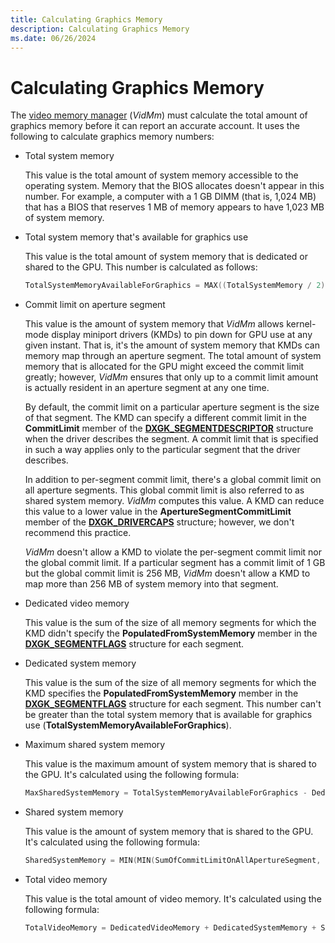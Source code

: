 ```yaml
---
title: Calculating Graphics Memory
description: Calculating Graphics Memory
ms.date: 06/26/2024
---
```


# Calculating Graphics Memory

The [video memory manager](video-memory-management-and-gpu-scheduling.md) (*VidMm*) must calculate the total amount of graphics memory before it can report an accurate account. It uses the following to calculate graphics memory numbers:

* Total system memory

  This value is the total amount of system memory accessible to the operating system. Memory that the BIOS allocates doesn't appear in this number. For example, a computer with a 1 GB DIMM (that is, 1,024 MB) that has a BIOS that reserves 1 MB of memory appears to have 1,023 MB of system memory.

* Total system memory that's available for graphics use

  This value is the total amount of system memory that is dedicated or shared to the GPU. This number is calculated as follows:

  ```cpp
  TotalSystemMemoryAvailableForGraphics = MAX((TotalSystemMemory / 2), 64MB)
  ```

* Commit limit on aperture segment

  This value is the amount of system memory that *VidMm* allows kernel-mode display miniport drivers (KMDs) to pin down for GPU use at any given instant. That is, it's the amount of system memory that KMDs can memory map through an aperture segment. The total amount of system memory that is allocated for the GPU might exceed the commit limit greatly; however, *VidMm* ensures that only up to a commit limit amount is actually resident in an aperture segment at any one time.

  By default, the commit limit on a particular aperture segment is the size of that segment. The KMD can specify a different commit limit in the **CommitLimit** member of the [**DXGK_SEGMENTDESCRIPTOR**](/windows-hardware/drivers/ddi/d3dkmddi/ns-d3dkmddi-_dxgk_segmentdescriptor) structure when the driver describes the segment. A commit limit that is specified in such a way applies only to the particular segment that the driver describes.

  In addition to per-segment commit limit, there's a global commit limit on all aperture segments. This global commit limit is also referred to as shared system memory. *VidMm* computes this value. A KMD can reduce this value to a lower value in the **ApertureSegmentCommitLimit** member of the [**DXGK_DRIVERCAPS**](/windows-hardware/drivers/ddi/d3dkmddi/ns-d3dkmddi-_dxgk_drivercaps) structure; however, we don't recommend this practice.

  *VidMm* doesn't allow a KMD to violate the per-segment commit limit nor the global commit limit. If a particular segment has a commit limit of 1 GB but the global commit limit is 256 MB, *VidMm* doesn't allow a KMD to map more than 256 MB of system memory into that segment.

* Dedicated video memory

  This value is the sum of the size of all memory segments for which the KMD didn't specify the **PopulatedFromSystemMemory** member in the [**DXGK_SEGMENTFLAGS**](/windows-hardware/drivers/ddi/d3dkmddi/ns-d3dkmddi-_dxgk_segmentflags) structure for each segment.

* Dedicated system memory
  
  This value is the sum of the size of all memory segments for which the KMD specifies the **PopulatedFromSystemMemory** member in the [**DXGK_SEGMENTFLAGS**](/windows-hardware/drivers/ddi/d3dkmddi/ns-d3dkmddi-_dxgk_segmentflags) structure for each segment. This number can't be greater than the total system memory that is available for graphics use (**TotalSystemMemoryAvailableForGraphics**).

* Maximum shared system memory  

  This value is the maximum amount of system memory that is shared to the GPU. It's calculated using the following formula:

  ```cpp
  MaxSharedSystemMemory = TotalSystemMemoryAvailableForGraphics - DedicatedSystemMemory
  ```

* Shared system memory  

  This value is the amount of system memory that is shared to the GPU. It's calculated using the following formula:

  ```cpp
  SharedSystemMemory = MIN(MIN(SumOfCommitLimitOnAllApertureSegment, DXGK_DRIVERCAPS.ApertureSegmentCommitLimit), MaxSharedSystemMemory)
  ```

* Total video memory  

  This value is the total amount of video memory. It's calculated using the following formula:

  ```cpp
  TotalVideoMemory = DedicatedVideoMemory + DedicatedSystemMemory + SharedSystemMemory
  ```
